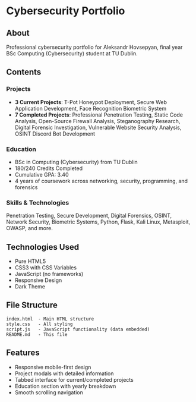 # Cybersecurity Portfolio

## About
Professional cybersecurity portfolio for Aleksandr Hovsepyan, final year BSc Computing (Cybersecurity) student at TU Dublin.

## Contents

### Projects
- **3 Current Projects**: T-Pot Honeypot Deployment, Secure Web Application Development, Face Recognition Biometric System
- **7 Completed Projects**: Professional Penetration Testing, Static Code Analysis, Open-Source Firewall Analysis, Steganography Research, Digital Forensic Investigation, Vulnerable Website Security Analysis, OSINT Discord Bot Development

### Education
- BSc in Computing (Cybersecurity) from TU Dublin
- 180/240 Credits Completed
- Cumulative GPA: 3.40
- 4 years of coursework across networking, security, programming, and forensics

### Skills & Technologies
Penetration Testing, Secure Development, Digital Forensics, OSINT, Network Security, Biometric Systems, Python, Flask, Kali Linux, Metasploit, OWASP, and more.

## Technologies Used
- Pure HTML5
- CSS3 with CSS Variables
- JavaScript (no frameworks)
- Responsive Design
- Dark Theme

## File Structure
```
index.html  - Main HTML structure
style.css   - All styling
script.js   - JavaScript functionality (data embedded)
README.md   - This file
```

## Features
- Responsive mobile-first design
- Project modals with detailed information
- Tabbed interface for current/completed projects
- Education section with yearly breakdown
- Smooth scrolling navigation